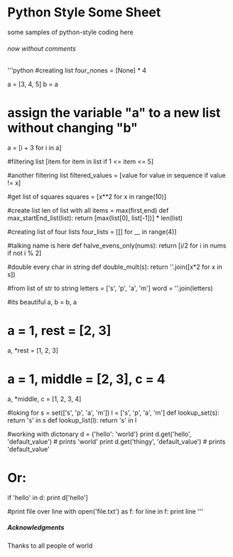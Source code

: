 # Python Style Some Sheet

some samples of python-style coding here

###### *now without comments*

'''python
#creating list
four_nones = [None] * 4


a = [3, 4, 5]
b = a
# assign the variable "a" to a new list without changing "b"
a = [i + 3 for i in a]


#filtering list
[item for item in list if 1 <= item <= 5]


#another filtering list
filtered_values = [value for value in sequence if value != x]


#get list of squares
squares = [x**2 for x in range(10)]


#create list len of list with all items = max(first,end)
def max_startEnd_list(list):
    return [max(list[0], list[-1])] * len(list)


#creating list of four lists
four_lists = [[] for __ in range(4)]

#talking name is here
def halve_evens_only(nums):
    return [i/2 for i in nums if not i % 2]


#double every char in string
def double_mult(s):
    return ''.join([x*2 for x in s])

#from list of str to string
letters = ['s', 'p', 'a', 'm']
word = ''.join(letters)


#its beautiful
a, b = b, a
# a = 1, rest = [2, 3]
a, *rest = [1, 2, 3]
# a = 1, middle = [2, 3], c = 4
a, *middle, c = [1, 2, 3, 4]


#loking for
s = set(['s', 'p', 'a', 'm'])
l = ['s', 'p', 'a', 'm']
def lookup_set(s):
    return 's' in s
def lookup_list(l):
    return 's' in l


#working with dictonary
d = {'hello': 'world'}
print d.get('hello', 'default_value') # prints 'world'
print d.get('thingy', 'default_value') # prints 'default_value'
# Or:
if 'hello' in d:
    print d['hello']
    

#print file over line
with open('file.txt') as f:
    for line in f:
        print line
'''



##### Acknowledgments
Thanks to all people of world
